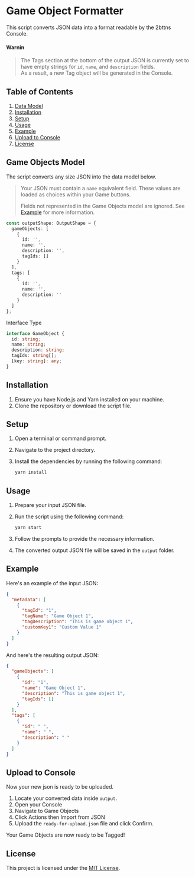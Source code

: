 # Game Object Formatter
This script converts JSON data into a format readable by the 2bttns Console.

#### Warnin
> The Tags section at the bottom of the output JSON is currently set to have empty strings for `id`, `name`, and `description` fields. <br/> As a result, a new Tag object will be generated in the Console.

## Table of Contents
1. [Data Model](#game-objects-model)
2. [Installation](#installation)
3. [Setup](#setup)
4. [Usage](#usage)
5. [Example](#example)
6. [Upload to Console](#upload-to-console)
7. [License](#license)

## Game Objects Model
The script converts any size JSON into the data model below. 

> Your JSON must contain a `name` equivalent field. These values are loaded as choices within your Game buttons.
>
> Fields not represented in the Game Objects model are ignored. See [Example](#example) for more information.

```typescript
const outputShape: OutputShape = {
  gameObjects: [
    {
      id: '',
      name: '',
      description: '',
      tagIds: []
    }
  ],
  tags: [
    {
      id: '',
      name: '',
      description: ''
    }
  ]
};
```

Interface Type
```typescript
interface GameObject {
  id: string;
  name: string;
  description: string;
  tagIds: string[];
  [key: string]: any;
}
```

## Installation

1. Ensure you have Node.js and Yarn installed on your machine.
2. Clone the repository or download the script file.

## Setup

1. Open a terminal or command prompt.
2. Navigate to the project directory.
3. Install the dependencies by running the following command:

   ```bash
   yarn install
   ```

## Usage

1. Prepare your input JSON file.
2. Run the script using the following command:

   ```bash
   yarn start
   ```

3. Follow the prompts to provide the necessary information. 
4. The converted output JSON file will be saved in the `output` folder.

## Example

Here's an example of the input JSON:

```json
{
  "metadata": [
    {
      "tagId": "1",
      "tagName": "Game Object 1",
      "tagDescription": "This is game object 1",
      "customKey1": "Custom Value 1"
    }
  ]
}
```

And here's the resulting output JSON:

```json
{
  "gameObjects": [
    {
      "id": "1",
      "name": "Game Object 1",
      "description": "This is game object 1",
      "tagIds": []
    }
  ],
  "tags": [
    {
      "id": " ",
      "name": " ",
      "description": " "
    }
  ]
}
```

## Upload to Console

Now your new json is ready to be uploaded.

1. Locate your converted data inside `output`.
2. Open your Console
3. Navigate to Game Objects
4. Click Actions then Import from JSON
5. Upload the `ready-for-upload.json` file and click Confirm.

Your Game Objects are now ready to be Tagged!

## License

This project is licensed under the [MIT License](/MIT_LICENSE.txt).
